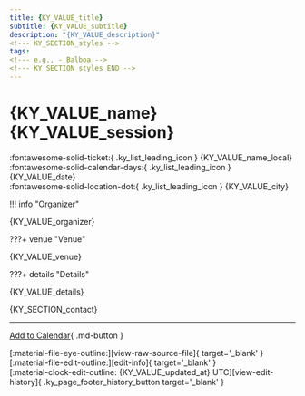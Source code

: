 ```yaml
---
title: {KY_VALUE_title}
subtitle: {KY_VALUE_subtitle}
description: "{KY_VALUE_description}"
<!--- KY_SECTION_styles -->
tags:
<!--- e.g., - Balboa -->
<!--- KY_SECTION_styles END -->
---
```


# {KY_VALUE_name} {KY_VALUE_session}

:fontawesome-solid-ticket:{ .ky_list_leading_icon } {KY_VALUE_name_local}  
:fontawesome-solid-calendar-days:{ .ky_list_leading_icon } {KY_VALUE_date}  
:fontawesome-solid-location-dot:{ .ky_list_leading_icon } {KY_VALUE_city}  
<!--- KY_SECTION_organizer -->

!!! info "Organizer"

{KY_VALUE_organizer}
<!--- KY_SECTION_organizer END -->
<!--- KY_SECTION_venue -->

???+ venue "Venue"

{KY_VALUE_venue}
<!--- KY_SECTION_venue END -->
<!--- KY_SECTION_details -->

???+ details "Details"

{KY_VALUE_details}
<!--- KY_SECTION_details END -->
{KY_SECTION_contact}

---

[Add to Calendar]({KY_VALUE_add_to_cal}){ .md-button }

<div class="ky_page_footer" markdown>
<div class="ky_page_footer_trailing" markdown="span">
[:material-file-eye-outline:][view-raw-source-file]{ target='_blank' }
[:material-file-edit-outline:][edit-info]{ target='_blank' }
</div>
<div class="ky_page_footer_leading" markdown="span">
[:material-clock-edit-outline: {KY_VALUE_updated_at} UTC][view-edit-history]{ .ky_page_footer_history_button target='_blank' }
</div>
</div>

[view-raw-source-file]: {KY_VALUE_view_raw_source_file} "View Raw Source File"
[edit-info]: {KY_VALUE_edit_info} "Edit Info"

[view-edit-history]: {KY_VALUE_view_edit_history} "View Edit History"

